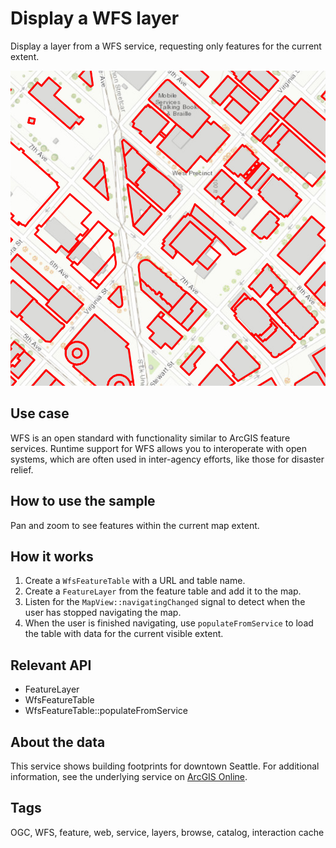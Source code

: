 # Display a WFS layer

Display a layer from a WFS service, requesting only features for the current extent.

![](screenshot.png)

## Use case

WFS is an open standard with functionality similar to ArcGIS feature services. Runtime support for WFS allows you to interoperate with open systems, which are often used in inter-agency efforts, like those for disaster relief.

## How to use the sample

Pan and zoom to see features within the current map extent.

## How it works

1. Create a `WfsFeatureTable` with a URL and table name.
2. Create a `FeatureLayer` from the feature table and add it to the map.
3. Listen for the `MapView::navigatingChanged` signal to detect when the user has stopped navigating the map.
4. When the user is finished navigating, use `populateFromService` to load the table with data for the current visible extent.

## Relevant API

* FeatureLayer
* WfsFeatureTable
* WfsFeatureTable::populateFromService

## About the data

This service shows building footprints for downtown Seattle. For additional information, see the underlying service on [ArcGIS Online](https://arcgisruntime.maps.arcgis.com/home/item.html?id=1b81d35c5b0942678140efc29bc25391).

## Tags

OGC, WFS, feature, web, service, layers, browse, catalog, interaction cache
